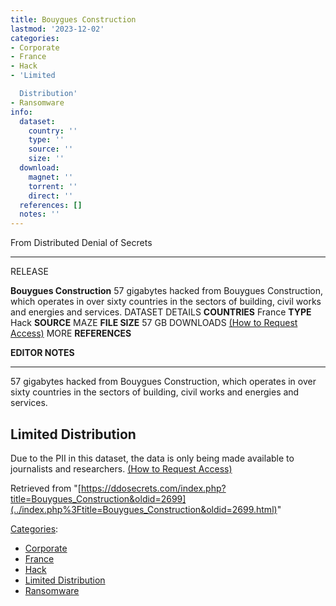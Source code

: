 ```yaml
---
title: Bouygues Construction
lastmod: '2023-12-02'
categories:
- Corporate
- France
- Hack
- 'Limited

  Distribution'
- Ransomware
info:
  dataset:
    country: ''
    type: ''
    source: ''
    size: ''
  download:
    magnet: ''
    torrent: ''
    direct: ''
  references: []
  notes: ''
---
```




From Distributed Denial of Secrets

---
RELEASE

**Bouygues Construction**
57 gigabytes hacked from Bouygues Construction, which operates in over sixty countries in the sectors of building, civil works and energies and services.
DATASET DETAILS
**COUNTRIES** France
**TYPE** Hack
**SOURCE** MAZE
**FILE SIZE** 57 GB
DOWNLOADS [(How to Request Access)](Contact.html#Request_Access "Contact")
MORE
**REFERENCES**

**EDITOR NOTES**

---

57 gigabytes hacked from Bouygues Construction, which operates in over
sixty countries in the sectors of building, civil works and energies and
services.

## Limited Distribution

Due to the PII in this dataset, the data is only being made available to
journalists and researchers. [(How to Request
Access)](Contact.html#Request_Access "Contact")

Retrieved from
"[https://ddosecrets.com/index.php?title=Bouygues_Construction&oldid=2699](../index.php%3Ftitle=Bouygues_Construction&oldid=2699.html)"

[Categories](./Special:Categories.html "Special:Categories"):

- [Corporate](./Category:Corporate.html "Category:Corporate")
- [France](./Category:France.html "Category:France")
- [Hack](./Category:Hack.html "Category:Hack")
- [Limited
Distribution](./Category:Limited_Distribution.html "Category:Limited Distribution")
- [Ransomware](./Category:Ransomware.html "Category:Ransomware")
